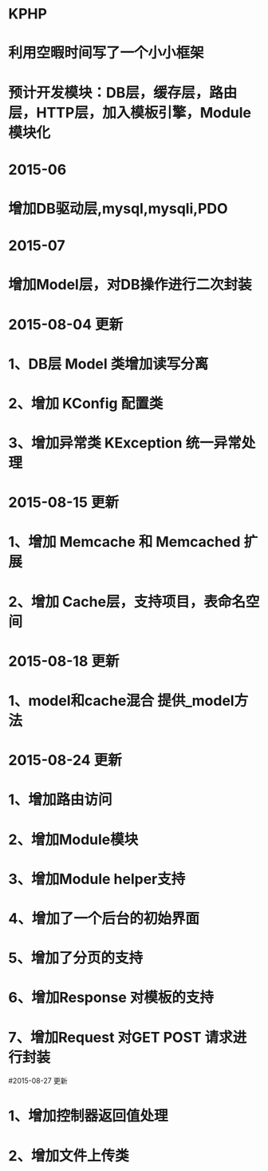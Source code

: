# KPHP
# 利用空暇时间写了一个小小框架
# 预计开发模块：DB层，缓存层，路由层，HTTP层，加入模板引擎，Module模块化

# 2015-06
# 增加DB驱动层,mysql,mysqli,PDO

# 2015-07
# 增加Model层，对DB操作进行二次封装

# 2015-08-04 更新
# 1、DB层 Model 类增加读写分离
# 2、增加 KConfig 配置类
# 3、增加异常类 KException 统一异常处理

# 2015-08-15 更新
# 1、增加 Memcache 和 Memcached 扩展
# 2、增加 Cache层，支持项目，表命名空间

# 2015-08-18 更新
# 1、model和cache混合 提供_model方法

# 2015-08-24 更新
# 1、增加路由访问
# 2、增加Module模块
# 3、增加Module helper支持
# 4、增加了一个后台的初始界面
# 5、增加了分页的支持
# 6、增加Response 对模板的支持
# 7、增加Request 对GET POST 请求进行封装


#2015-08-27 更新
# 1、增加控制器返回值处理
# 2、增加文件上传类